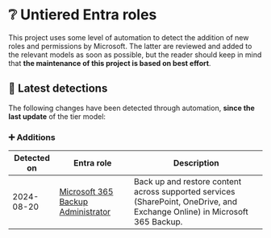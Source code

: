 # ❔ Untiered Entra roles

This project uses some level of automation to detect the addition of new roles and permissions by Microsoft. The latter are reviewed and added to the relevant models as soon as possible, but the reader should keep in mind that **the maintenance of this project is based on best effort**.

## 🔎 Latest detections

The following changes have been detected through automation, **since the last update** of the tier model:

### ➕ Additions

| Detected on | Entra role | Description | 
|---|---|---|
| 2024-08-20 | [Microsoft 365 Backup Administrator](https://graph.microsoft.com/v1.0/directoryRoleTemplates/1707125e-0aa2-4d4d-8655-a7c786c76a25) | Back up and restore content across supported services (SharePoint, OneDrive, and Exchange Online) in Microsoft 365 Backup. |

